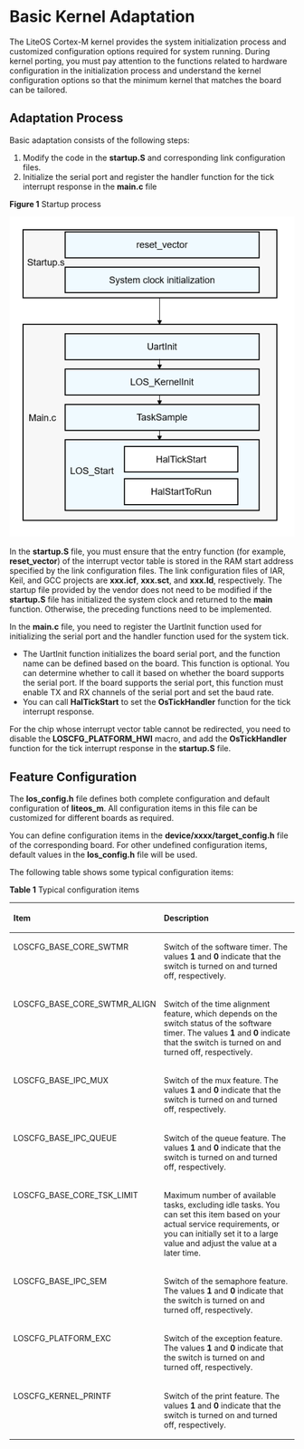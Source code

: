 # Basic Kernel Adaptation<a name="EN-US_TOPIC_0000001199842517"></a>

The LiteOS Cortex-M kernel provides the system initialization process and customized configuration options required for system running. During kernel porting, you must pay attention to the functions related to hardware configuration in the initialization process and understand the kernel configuration options so that the minimum kernel that matches the board can be tailored.

## Adaptation Process<a name="section14523241594"></a>

Basic adaptation consists of the following steps:

1.  Modify the code in the  **startup.S**  and corresponding link configuration files.
2.  Initialize the serial port and register the handler function for the tick interrupt response in the  **main.c**  file

**Figure 1**  Startup process<a name="fig10838105524917"></a>  


![](figure/startup-process.png)

In the  **startup.S**  file, you must ensure that the entry function \(for example,  **reset\_vector**\) of the interrupt vector table is stored in the RAM start address specified by the link configuration files. The link configuration files of IAR, Keil, and GCC projects are  **xxx.icf**,  **xxx.sct**, and  **xxx.ld**, respectively. The startup file provided by the vendor does not need to be modified if the  **startup.S**  file has initialized the system clock and returned to the  **main**  function. Otherwise, the preceding functions need to be implemented.

In the  **main.c**  file, you need to register the UartInit function used for initializing the serial port and the handler function used for the system tick.

-   The UartInit function initializes the board serial port, and the function name can be defined based on the board. This function is optional. You can determine whether to call it based on whether the board supports the serial port. If the board supports the serial port, this function must enable TX and RX channels of the serial port and set the baud rate.
-   You can call  **HalTickStart**  to set the  **OsTickHandler**  function for the tick interrupt response.

For the chip whose interrupt vector table cannot be redirected, you need to disable the  **LOSCFG\_PLATFORM\_HWI**  macro, and add the  **OsTickHandler**  function for the tick interrupt response in the  **startup.S**  file.

## Feature Configuration<a name="section112994366592"></a>

The  **los\_config.h**  file defines both complete configuration and default configuration of  **liteos\_m**. All configuration items in this file can be customized for different boards as required.

You can define configuration items in the  **device/xxxx/target\_config.h**  file of the corresponding board. For other undefined configuration items, default values in the  **los\_config.h**  file will be used.

The following table shows some typical configuration items:

**Table 1**  Typical configuration items

<a name="table1343954214199"></a>

<table><thead align="left"><tr id="row1244014425196"><th class="cellrowborder" valign="top" width="34.81%" id="mcps1.2.3.1.1"><p id="p1544044212197"><a name="p1544044212197"></a><a name="p1544044212197"></a>Item</p>
</th>
<th class="cellrowborder" valign="top" width="65.19%" id="mcps1.2.3.1.2"><p id="p7440194281913"><a name="p7440194281913"></a><a name="p7440194281913"></a>Description</p>
</th>
</tr>
</thead>
<tbody><tr id="row1944094221913"><td class="cellrowborder" valign="top" width="34.81%" headers="mcps1.2.3.1.1 "><p id="p84407426198"><a name="p84407426198"></a><a name="p84407426198"></a>LOSCFG_BASE_CORE_SWTMR</p>
</td>
<td class="cellrowborder" valign="top" width="65.19%" headers="mcps1.2.3.1.2 "><p id="p84408426194"><a name="p84408426194"></a><a name="p84408426194"></a>Switch of the software timer. The values <strong id="b10860112593720"><a name="b10860112593720"></a><a name="b10860112593720"></a>1</strong> and <strong id="b297273113393"><a name="b297273113393"></a><a name="b297273113393"></a>0</strong> indicate that the switch is turned on and turned off, respectively.</p>
</td>
</tr>
<tr id="row1225026133717"><td class="cellrowborder" valign="top" width="34.81%" headers="mcps1.2.3.1.1 "><p id="p725015663718"><a name="p725015663718"></a><a name="p725015663718"></a>LOSCFG_BASE_CORE_SWTMR_ALIGN</p>
</td>
<td class="cellrowborder" valign="top" width="65.19%" headers="mcps1.2.3.1.2 "><p id="p62502611378"><a name="p62502611378"></a><a name="p62502611378"></a>Switch of the time alignment feature, which depends on the switch status of the software timer. The values <strong id="b10462312174018"><a name="b10462312174018"></a><a name="b10462312174018"></a>1</strong> and <strong id="b3462151215403"><a name="b3462151215403"></a><a name="b3462151215403"></a>0</strong> indicate that the switch is turned on and turned off, respectively.</p>
</td>
</tr>
<tr id="row7440742191919"><td class="cellrowborder" valign="top" width="34.81%" headers="mcps1.2.3.1.1 "><p id="p19440134241919"><a name="p19440134241919"></a><a name="p19440134241919"></a>LOSCFG_BASE_IPC_MUX</p>
</td>
<td class="cellrowborder" valign="top" width="65.19%" headers="mcps1.2.3.1.2 "><p id="p1144017426191"><a name="p1144017426191"></a><a name="p1144017426191"></a>Switch of the mux feature. The values <strong id="b12108629184012"><a name="b12108629184012"></a><a name="b12108629184012"></a>1</strong> and <strong id="b510882954014"><a name="b510882954014"></a><a name="b510882954014"></a>0</strong> indicate that the switch is turned on and turned off, respectively.</p>
</td>
</tr>
<tr id="row3440642161918"><td class="cellrowborder" valign="top" width="34.81%" headers="mcps1.2.3.1.1 "><p id="p1144004261916"><a name="p1144004261916"></a><a name="p1144004261916"></a>LOSCFG_BASE_IPC_QUEUE</p>
</td>
<td class="cellrowborder" valign="top" width="65.19%" headers="mcps1.2.3.1.2 "><p id="p1644094201917"><a name="p1644094201917"></a><a name="p1644094201917"></a>Switch of the queue feature. The values <strong id="b1514814454405"><a name="b1514814454405"></a><a name="b1514814454405"></a>1</strong> and <strong id="b114824504011"><a name="b114824504011"></a><a name="b114824504011"></a>0</strong> indicate that the switch is turned on and turned off, respectively.</p>
</td>
</tr>
<tr id="row14294143784110"><td class="cellrowborder" valign="top" width="34.81%" headers="mcps1.2.3.1.1 "><p id="p529573794111"><a name="p529573794111"></a><a name="p529573794111"></a>LOSCFG_BASE_CORE_TSK_LIMIT</p>
</td>
<td class="cellrowborder" valign="top" width="65.19%" headers="mcps1.2.3.1.2 "><p id="p529503704116"><a name="p529503704116"></a><a name="p529503704116"></a>Maximum number of available tasks, excluding idle tasks. You can set this item based on your actual service requirements, or you can initially set it to a large value and adjust the value at a later time.</p>
</td>
</tr>
<tr id="row16440124216198"><td class="cellrowborder" valign="top" width="34.81%" headers="mcps1.2.3.1.1 "><p id="p9440184271915"><a name="p9440184271915"></a><a name="p9440184271915"></a>LOSCFG_BASE_IPC_SEM</p>
</td>
<td class="cellrowborder" valign="top" width="65.19%" headers="mcps1.2.3.1.2 "><p id="p1044024261912"><a name="p1044024261912"></a><a name="p1044024261912"></a>Switch of the semaphore feature. The values <strong id="b0766102114312"><a name="b0766102114312"></a><a name="b0766102114312"></a>1</strong> and <strong id="b1876612254312"><a name="b1876612254312"></a><a name="b1876612254312"></a>0</strong> indicate that the switch is turned on and turned off, respectively.</p>
</td>
</tr>
<tr id="row444064216197"><td class="cellrowborder" valign="top" width="34.81%" headers="mcps1.2.3.1.1 "><p id="p14441642121912"><a name="p14441642121912"></a><a name="p14441642121912"></a>LOSCFG_PLATFORM_EXC</p>
</td>
<td class="cellrowborder" valign="top" width="65.19%" headers="mcps1.2.3.1.2 "><p id="p13441154216198"><a name="p13441154216198"></a><a name="p13441154216198"></a>Switch of the exception feature. The values <strong id="b15509164154316"><a name="b15509164154316"></a><a name="b15509164154316"></a>1</strong> and <strong id="b1651024115436"><a name="b1651024115436"></a><a name="b1651024115436"></a>0</strong> indicate that the switch is turned on and turned off, respectively.</p>
</td>
</tr>
<tr id="row744111422199"><td class="cellrowborder" valign="top" width="34.81%" headers="mcps1.2.3.1.1 "><p id="p19441942111910"><a name="p19441942111910"></a><a name="p19441942111910"></a>LOSCFG_KERNEL_PRINTF</p>
</td>
<td class="cellrowborder" valign="top" width="65.19%" headers="mcps1.2.3.1.2 "><p id="p1744115424197"><a name="p1744115424197"></a><a name="p1744115424197"></a>Switch of the print feature. The values <strong id="b71401245104416"><a name="b71401245104416"></a><a name="b71401245104416"></a>1</strong> and <strong id="b141401545194417"><a name="b141401545194417"></a><a name="b141401545194417"></a>0</strong> indicate that the switch is turned on and turned off, respectively.</p>
</td>
</tr>
</tbody>
</table>


